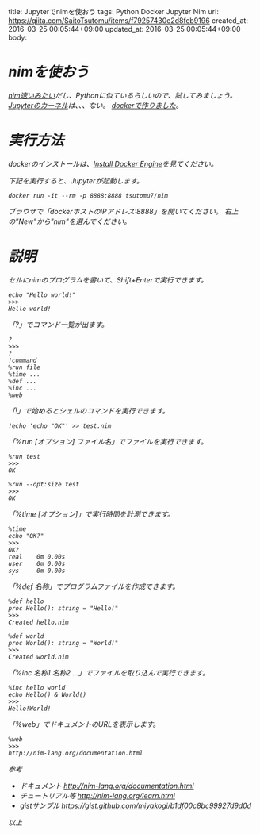 title: Jupyterでnimを使おう
tags: Python Docker Jupyter Nim
url: https://qiita.com/SaitoTsutomu/items/f79257430e2d8fcb9196
created_at: 2016-03-25 00:05:44+09:00
updated_at: 2016-03-25 00:05:44+09:00
body:

# <i class='fa fa-circle'> nimを使おう

[nim速いみたい](http://h-miyako.hatenablog.com/entry/2015/01/23/060000)だし、Pythonに似ているらしいので、試してみましょう。
[Jupyterのカーネル](https://github.com/ipython/ipython/wiki/IPython-kernels-for-other-languages)は、、、ない。
[dockerで作りました](https://hub.docker.com/r/tsutomu7/nim/)。

# <i class='fa fa-circle'> 実行方法

dockerのインストールは、[Install Docker Engine](https://docs.docker.com/engine/installation/)を見てください。

下記を実行すると、Jupyterが起動します。

```bash:bash
docker run -it --rm -p 8888:8888 tsutomu7/nim
```

ブラウザで「dockerホストのIPアドレス:8888」を開いてください。
右上の”New"から"nim"を選んでください。

# <i class='fa fa-circle'> 説明
セルにnimのプログラムを書いて、Shift+Enterで実行できます。

```nim:nim
echo "Hello world!"
>>>
Hello world!
```

「?」でコマンド一覧が出ます。

```nim:nim
?
>>>
?
!command
%run file
%time ...
%def ...
%inc ...
%web
```

「!」で始めるとシェルのコマンドを実行できます。

```nim:nim
!echo 'echo "OK"' >> test.nim
```

「%run [オプション] ファイル名」でファイルを実行できます。

```nim:nim
%run test
>>>
OK
```

```nim:nim
%run --opt:size test
>>>
OK
```

「%time [オプション]」で実行時間を計測できます。

```nim:nim
%time
echo "OK?"
>>>
OK?
real	0m 0.00s
user	0m 0.00s
sys 	0m 0.00s
```

「%def 名称」でプログラムファイルを作成できます。

```nim:nim
%def hello
proc Hello(): string = "Hello!"
>>>
Created hello.nim
```

```nim:nim
%def world
proc World(): string = "World!"
>>>
Created world.nim
```

「%inc 名称1 名称2 …」でファイルを取り込んで実行できます。

```nim:nim
%inc hello world
echo Hello() & World()
>>>
Hello!World!
```

「%web」でドキュメントのURLを表示します。

```nim:nim
%web
>>>
http://nim-lang.org/documentation.html
```

参考

- ドキュメント http://nim-lang.org/documentation.html
- チュートリアル等 http://nim-lang.org/learn.html
- gistサンプル https://gist.github.com/miyakogi/b1df00c8bc99927d9d0d

以上

